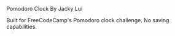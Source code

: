 Pomodoro Clock
By Jacky Lui

Built for FreeCodeCamp's Pomodoro clock challenge.
No saving capabilities.



